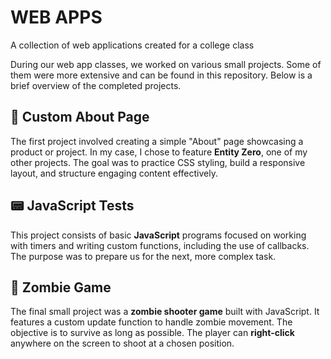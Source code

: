 # WEB APPS  
A collection of web applications created for a college class  

During our web app classes, we worked on various small projects. Some of them were more extensive and can be found in this repository. Below is a brief overview of the completed projects.  

## 💬 Custom About Page  

The first project involved creating a simple "About" page showcasing a product or project. In my case, I chose to feature **Entity Zero**, one of my other projects. The goal was to practice CSS styling, build a responsive layout, and structure engaging content effectively.  

## 📟 JavaScript Tests  

This project consists of basic **JavaScript** programs focused on working with timers and writing custom functions, including the use of callbacks. The purpose was to prepare us for the next, more complex task.  

## 🧟 Zombie Game  

The final small project was a **zombie shooter game** built with JavaScript. It features a custom update function to handle zombie movement. The objective is to survive as long as possible. The player can **right-click** anywhere on the screen to shoot at a chosen position.
